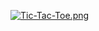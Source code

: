 [![Tic-Tac-Toe.png](https://i.postimg.cc/T2JhCFrB/Tic-Tac-Toe.png)](https://postimg.cc/YjjpSXDx)
 
 
